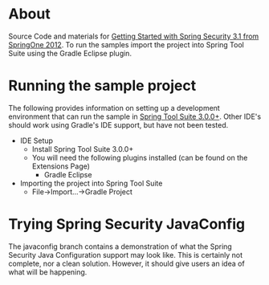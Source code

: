 About
=================

Source Code and materials for [Getting Started with Spring Security 3.1 from SpringOne 2012](https://www.youtube.com/watch?v=k32KqrckLEE). To run the samples import the project into Spring Tool Suite using the Gradle Eclipse plugin.


Running the sample project
==================

The following provides information on setting up a development environment that can run the sample in [Spring Tool Suite 3.0.0+](http://www.springsource.org/sts). Other IDE's should work using Gradle's IDE support, but have not been tested.

* IDE Setup
  * Install Spring Tool Suite 3.0.0+
  * You will need the following plugins installed (can be found on the Extensions Page)
	* Gradle Eclipse
* Importing the project into Spring Tool Suite
  * File->Import...->Gradle Project

Trying Spring Security JavaConfig
=================
The javaconfig branch contains a demonstration of what the Spring Security Java Configuration support may look like. This is certainly not complete, nor a clean solution. However, it should give users an idea of what will be happening.

